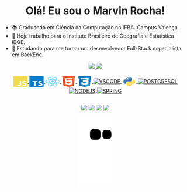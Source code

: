 <div>  <h1 align="center"> Olá! Eu sou o Marvin Rocha! </div>
  
- 📚 Graduando em Ciência da Computação no IFBA. Campus Valença.
- 🔭 Hoje trabalho para o Instituto Brasileiro de Geografia e Estatistica IBGE.
- 🌱 Estudando para me tornar um desenvolvedor Full-Stack especialista em BackEnd.
  
<div align="center">
  <a href="https://github.com/MarvinRF">
  <img height="160em" src="https://github-readme-stats.vercel.app/api?username=MarvinRF&show_icons=true&theme=github_dark&include_all_commits=true&count_private=true"/>
  <img height="160em" src="https://github-readme-stats.vercel.app/api/top-langs/?username=MarvinRF&layout=compact&langs_count=7&theme=github_dark"/>
</div>
</div>
<div style="display: inline_block" align="center"><br>
  <img align="center" alt="Js" height="30" width="40" src="https://raw.githubusercontent.com/devicons/devicon/master/icons/javascript/javascript-plain.svg">
  <img align="center" alt="Ts" height="30" width="40" src="https://raw.githubusercontent.com/devicons/devicon/master/icons/typescript/typescript-plain.svg">
  <img align="center" alt="React" height="30" width="40" src="https://raw.githubusercontent.com/devicons/devicon/master/icons/react/react-original.svg">
  <img align="center" alt="HTML" height="30" width="40" src="https://raw.githubusercontent.com/devicons/devicon/master/icons/html5/html5-original.svg">
  <img align="center" alt="CSS" height="30" width="40" src="https://raw.githubusercontent.com/devicons/devicon/master/icons/css3/css3-original.svg">
  <img align="center" alt="VSCODE" height="30" width="40" src="https://cdn.jsdelivr.net/gh/devicons/devicon/icons/vscode/vscode-original.svg" />
  <img align="center" alt="PHYTON" height="30" width="40" src="https://raw.githubusercontent.com/devicons/devicon/master/icons/python/python-original.svg">
  <img align="center" alt="POSTGRESQL" height="30" width="40" src="https://cdn.jsdelivr.net/gh/devicons/devicon/icons/postgresql/postgresql-original.svg" />
  <img align="center" alt="NODEJS" height="30" width="40" src="https://cdn.jsdelivr.net/gh/devicons/devicon/icons/nodejs/nodejs-original.svg" />
  <img align="center" alt="SPRING" height="30" width="40" src="https://cdn.jsdelivr.net/gh/devicons/devicon/icons/spring/spring-original.svg" />
  <img align="right" alt="" height="150" style="border-radius:50px;"
</div>
  
##
  
<div align="center"> 
  <a href="https://instagram.com/rochamarvin_" target="_blank"><img src="https://img.shields.io/badge/-Instagram-%23E4405F?style=for-the-badge&logo=instagram&logoColor=white" target="_blank"></a>
  <a href = "mailto:marvinvca@outlook.com"><img src= "https://img.shields.io/badge/Microsoft_Outlook-0078D4?style=for-the-badge&logo=microsoft-outlook&logoColor=white"target="_blank"></a> 
  <a href="https://www.linkedin.com/in/marvin-rocha-b31145215/" target="_blank"><img src="https://img.shields.io/badge/-LinkedIn-%230077B5?style=for-the-badge&logo=linkedin&logoColor=white" target="_blank"></a>
  <a href="https://www.facebook.com/MarvinRocha2" target="_blank"><img src="https://img.shields.io/badge/Facebook-1877F2?style=for-the-badge&logo=facebook&logoColor=white" target="_blank"></a>
</div>

<div align="center">
  
   ![Snake animation](https://github.com/MarvinRF/MarvinRF/blob/output/github-contribution-grid-snake.svg)
  
  </div>
